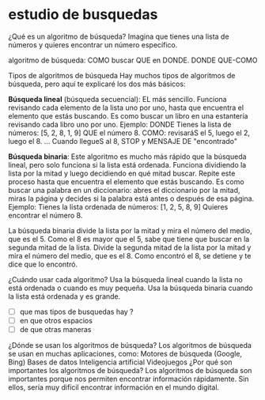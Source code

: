 # estudio de busquedas

¿Qué es un algoritmo de búsqueda? 
Imagina que tienes una lista de números y quieres encontrar un número específico. 

algoritmo de búsqueda: COMO buscar QUE en DONDE.
    DONDE
    QUE-COMO

Tipos de algoritmos de búsqueda Hay muchos tipos de algoritmos de búsqueda, pero aquí te explicaré los dos más básicos: 

**Búsqueda lineal** (búsqueda secuencial): EL más sencillo.
Funciona revisando cada elemento de la lista uno por uno, hasta que encuentra el elemento que estás buscando. 
Es como buscar un libro en una estantería revisando cada libro uno por uno. 
Ejemplo: 
DONDE Tienes la lista de números: [5, 2, 8, 1, 9] 
QUE el número 8. 
COMO: revisaráS el 5, luego el 2, luego el 8. ... Cuando llegueS al 8, STOP y MENSAJE DE "encontrado"

**Búsqueda binaria**: Este algoritmo es mucho más rápido que la búsqueda lineal, pero solo funciona si la lista está ordenada. Funciona dividiendo la lista por la mitad y luego decidiendo en qué mitad buscar. Repite este proceso hasta que encuentra el elemento que estás buscando. Es como buscar una palabra en un diccionario: abres el diccionario por la mitad, miras la página y decides si la palabra está antes o después de esa página. Ejemplo: Tienes la lista ordenada de números: [1, 2, 5, 8, 9] Quieres encontrar el número 8. 

La búsqueda binaria divide la lista por la mitad y mira el número del medio, que es el 5. Como el 8 es mayor que el 5, sabe que tiene que buscar en la segunda mitad de la lista. Divide la segunda mitad de la lista por la mitad y mira el número del medio, que es el 8. Como encontró el 8, se detiene y te dice que lo encontró. 

¿Cuándo usar cada algoritmo? 
Usa la búsqueda lineal cuando la lista no está ordenada o cuando es muy pequeña.
Usa la búsqueda binaria cuando la lista está ordenada y es grande. 

- [ ] que mas tipos de busquedas hay ? 
- [ ] en que otros espacios 
- [ ] de que otras maneras

¿Dónde se usan los algoritmos de búsqueda? Los algoritmos de búsqueda se usan en muchas aplicaciones, como: Motores de búsqueda (Google, Bing) Bases de datos Inteligencia artificial Videojuegos ¿Por qué son importantes los algoritmos de búsqueda? Los algoritmos de búsqueda son importantes porque nos permiten encontrar información rápidamente. Sin ellos, sería muy difícil encontrar información en el mundo digital.
